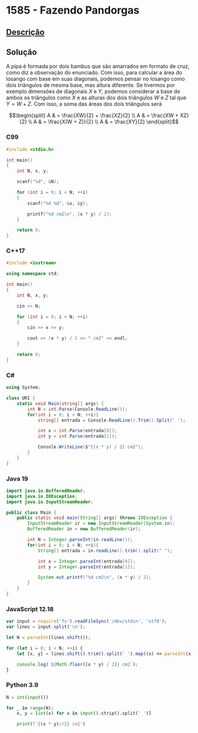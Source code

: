# 1585 - Fazendo Pandorgas

## [Descrição](https://www.beecrowd.com.br/judge/pt/problems/view/1585)

## Solução

A pipa é formada por dois bambus que são amarrados em formato de cruz, como diz a observação do enunciado. Com isso, para calcular a área do losango com base em suas diagonais, podemos pensar no losango como dois triângulos de mesma base, mas altura diferente. Se tivermos por exemplo dimensões de diagonais $X$ e $Y$, podemos considerar a base de ambos os triângulos como $X$ e as alturas dos dois triângulos $W$ e $Z$ tal que $Y = W + Z$. Com isso, a soma das áreas dos dois triângulos será

$$\begin{split}
A & = \frac{XW}{2} + \frac{XZ}{2} \\
A & = \frac{XW + XZ}{2} \\
A & = \frac{X(W + Z)}{2} \\
A & = \frac{XY}{2}
\end{split}$$

### C99
```c
#include <stdio.h>

int main()
{
    int N, x, y;

    scanf("%d", &N);

    for (int i = 0; i < N; ++i)
    {
        scanf("%d %d", &x, &y);

        printf("%d cm2\n", (x * y) / 2);
    }

    return 0;
}
```

### C++17
```cpp
#include <iostream>

using namespace std;

int main()
{
    int N, x, y;

    cin >> N;

    for (int i = 0; i < N; ++i)
    {
        cin >> x >> y;

        cout << (x * y) / 2 << " cm2" << endl;
    }

    return 0;
}
```

### C#
```cs
using System;

class URI {
    static void Main(string[] args) {
        int N = int.Parse(Console.ReadLine());
        for(int i = 0; i < N; ++i){
            string[] entrada = Console.ReadLine().Trim().Split(' ');

            int x = int.Parse(entrada[0]);
            int y = int.Parse(entrada[1]);

            Console.WriteLine($"{(x * y) / 2} cm2");
        }
    }
}
```

### Java 19
```java
import java.io.BufferedReader;
import java.io.IOException;
import java.io.InputStreamReader;

public class Main {
    public static void main(String[] args) throws IOException {
        InputStreamReader ir = new InputStreamReader(System.in);
        BufferedReader in = new BufferedReader(ir);

        int N = Integer.parseInt(in.readLine());
        for(int i = 0; i < N; ++i){
            String[] entrada = in.readLine().trim().split(" ");

            int x = Integer.parseInt(entrada[0]);
            int y = Integer.parseInt(entrada[1]);

            System.out.printf("%d cm2\n", (x * y) / 2);
        }
    }
}
```

### JavaScript 12.18
```js
var input = require('fs').readFileSync('/dev/stdin', 'utf8');
var lines = input.split('\n');

let N = parseInt(lines.shift());

for (let i = 0; i < N; ++i) {
    let [x, y] = lines.shift().trim().split(' ').map((x) => parseInt(x));

    console.log(`${Math.floor((x * y) / 2)} cm2`);
}
```

### Python 3.9
```py
N = int(input())

for _ in range(N):
    x, y = [int(x) for x in input().strip().split(' ')]

    print(f'{(x * y)//2} cm2')
```